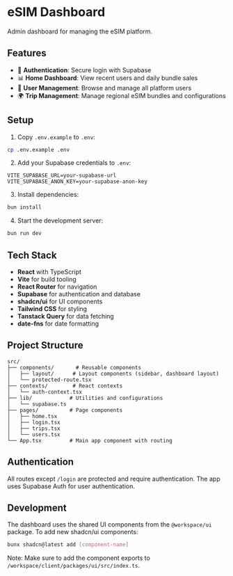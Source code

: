 # eSIM Dashboard

Admin dashboard for managing the eSIM platform.

## Features

- 🔐 **Authentication**: Secure login with Supabase
- 📊 **Home Dashboard**: View recent users and daily bundle sales
- 👥 **User Management**: Browse and manage all platform users
- 🌍 **Trip Management**: Manage regional eSIM bundles and configurations

## Setup

1. Copy `.env.example` to `.env`:
```bash
cp .env.example .env
```

2. Add your Supabase credentials to `.env`:
```
VITE_SUPABASE_URL=your-supabase-url
VITE_SUPABASE_ANON_KEY=your-supabase-anon-key
```

3. Install dependencies:
```bash
bun install
```

4. Start the development server:
```bash
bun run dev
```

## Tech Stack

- **React** with TypeScript
- **Vite** for build tooling
- **React Router** for navigation
- **Supabase** for authentication and database
- **shadcn/ui** for UI components
- **Tailwind CSS** for styling
- **Tanstack Query** for data fetching
- **date-fns** for date formatting

## Project Structure

```
src/
├── components/       # Reusable components
│   ├── layout/      # Layout components (sidebar, dashboard layout)
│   └── protected-route.tsx
├── contexts/        # React contexts
│   └── auth-context.tsx
├── lib/            # Utilities and configurations
│   └── supabase.ts
├── pages/          # Page components
│   ├── home.tsx
│   ├── login.tsx
│   ├── trips.tsx
│   └── users.tsx
└── App.tsx         # Main app component with routing
```

## Authentication

All routes except `/login` are protected and require authentication. The app uses Supabase Auth for user authentication.

## Development

The dashboard uses the shared UI components from the `@workspace/ui` package. To add new shadcn/ui components:

```bash
bunx shadcn@latest add [component-name]
```

Note: Make sure to add the component exports to `/workspace/client/packages/ui/src/index.ts`.

